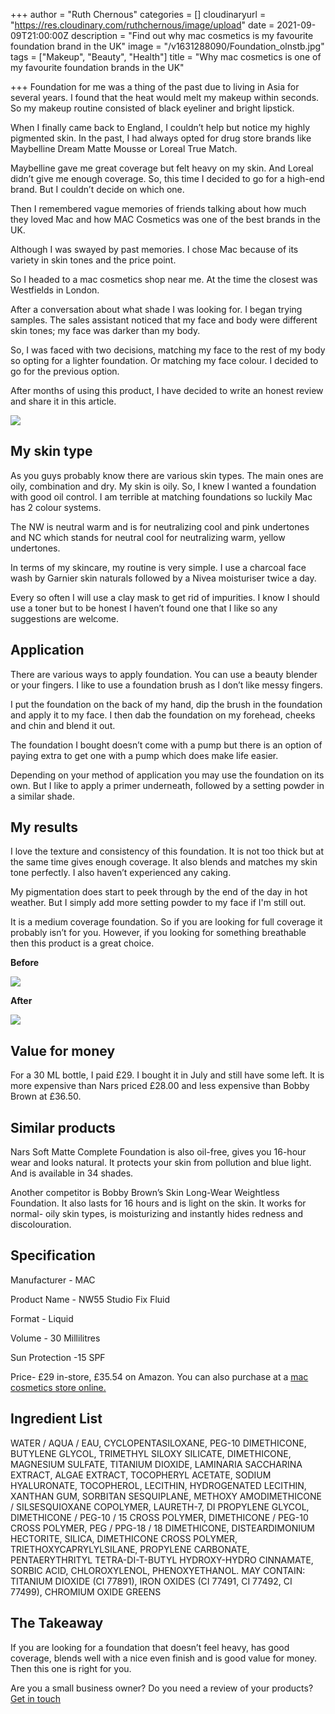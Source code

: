 +++
author = "Ruth Chernous"
categories = []
cloudinaryurl = "https://res.cloudinary.com/ruthchernous/image/upload"
date = 2021-09-09T21:00:00Z
description = "Find out why mac cosmetics is my favourite foundation brand in the UK"
image = "/v1631288090/Foundation_olnstb.jpg"
tags = ["Makeup", "Beauty", "Health"]
title = "Why mac cosmetics is one of my favourite foundation brands in the UK"

+++
Foundation for me was a thing of the past due to living in Asia for several years. I found that the heat would melt my makeup within seconds. So my makeup routine consisted of black eyeliner and bright lipstick.

When I finally came back to England, I couldn’t help but notice my highly pigmented skin. In the past, I had always opted for drug store brands like Maybelline Dream Matte Mousse or Loreal True Match.

Maybelline gave me great coverage but felt heavy on my skin. And Loreal didn’t give me enough coverage. So, this time I decided to go for a high-end brand. But I couldn’t decide on which one.

Then I remembered vague memories of friends talking about how much they loved Mac and how MAC Cosmetics was one of the best brands in the UK.

Although I was swayed by past memories. I chose Mac because of its variety in skin tones and the price point.

So I headed to a mac cosmetics shop near me. At the time the closest was Westfields in London.

After a conversation about what shade I was looking for. I began trying samples. The sales assistant noticed that my face and body were different skin tones; my face was darker than my body.

So, I was faced with two decisions, matching my face to the rest of my body so opting for a lighter foundation. Or matching my face colour. I decided to go for the previous option.

After months of using this product, I have decided to write an honest review and share it in this article.

![](https://res.cloudinary.com/ruthchernous/image/upload/v1631287899/Mac_cosmetics_NW55_p46a3n.jpg)

## **My skin type**

As you guys probably know there are various skin types. The main ones are oily, combination and dry. My skin is oily. So, I knew I wanted a foundation with good oil control. I am terrible at matching foundations so luckily Mac has 2 colour systems.

The NW is neutral warm and is for neutralizing cool and pink undertones and NC which stands for neutral cool for neutralizing warm, yellow undertones.

In terms of my skincare, my routine is very simple. I use a charcoal face wash by Garnier skin naturals followed by a Nivea moisturiser twice a day.

Every so often I will use a clay mask to get rid of impurities. I know I should use a toner but to be honest I haven’t found one that I like so any suggestions are welcome.

## **Application**

There are various ways to apply foundation. You can use a beauty blender or your fingers. I like to use a foundation brush as I don’t like messy fingers.

I put the foundation on the back of my hand, dip the brush in the foundation and apply it to my face. I then dab the foundation on my forehead, cheeks and chin and blend it out.

The foundation I bought doesn’t come with a pump but there is an option of paying extra to get one with a pump which does make life easier.

Depending on your method of application you may use the foundation on its own. But I like to apply a primer underneath, followed by a setting powder in a similar shade.

## **My results**

I love the texture and consistency of this foundation. It is not too thick but at the same time gives enough coverage. It also blends and matches my skin tone perfectly. I also haven’t experienced any caking.

My pigmentation does start to peek through by the end of the day in hot weather. But I simply add more setting powder to my face if I'm still out.

It is a medium coverage foundation. So if you are looking for full coverage it probably isn’t for you. However, if you looking for something breathable then this product is a great choice.

**Before**

![](https://res.cloudinary.com/ruthchernous/image/upload/v1631287747/Mac_cosmetics_UK_tlkh8m.jpg)

**After**

![](https://res.cloudinary.com/ruthchernous/image/upload/v1631287786/Mac_cosmetics_Foundation_xzgdkj.jpg)

## **Value for money**

For a 30 ML bottle, I paid £29. I bought it in July and still have some left. It is more expensive than Nars priced £28.00 and less expensive than Bobby Brown at £36.50.

## **Similar products**

Nars Soft Matte Complete Foundation is also oil-free, gives you 16-hour wear and looks natural. It protects your skin from pollution and blue light. And is available in 34 shades.

Another competitor is Bobby Brown’s Skin Long-Wear Weightless Foundation. It also lasts for 16 hours and is light on the skin. It works for normal- oily skin types, is moisturizing and instantly hides redness and discolouration.

## **Specification**

Manufacturer - MAC

Product Name - NW55 Studio Fix Fluid

Format - Liquid

Volume - 30 Millilitres

Sun Protection -15 SPF

Price- £29 in-store, £35.54 on Amazon. You can also purchase at a [mac cosmetics store online.](https://www.maccosmetics.co.uk/ "Mac cosmetics store online")

## **Ingredient List**

WATER / AQUA / EAU, CYCLOPENTASILOXANE, PEG-10 DIMETHICONE, BUTYLENE GLYCOL, TRIMETHYL SILOXY SILICATE, DIMETHICONE, MAGNESIUM SULFATE, TITANIUM DIOXIDE, LAMINARIA SACCHARINA EXTRACT, ALGAE EXTRACT, TOCOPHERYL ACETATE, SODIUM HYALURONATE, TOCOPHEROL, LECITHIN, HYDROGENATED LECITHIN, XANTHAN GUM, SORBITAN SESQUIPLANE, METHOXY AMODIMETHICONE / SILSESQUIOXANE COPOLYMER, LAURETH-7, DI PROPYLENE GLYCOL, DIMETHICONE / PEG-10 / 15 CROSS POLYMER, DIMETHICONE / PEG-10 CROSS POLYMER, PEG / PPG-18 / 18 DIMETHICONE, DISTEARDIMONIUM HECTORITE, SILICA, DIMETHICONE CROSS POLYMER, TRIETHOXYCAPRYLYLSILANE, PROPYLENE CARBONATE, PENTAERYTHRITYL TETRA-DI-T-BUTYL HYDROXY-HYDRO CINNAMATE, SORBIC ACID, CHLOROXYLENOL, PHENOXYETHANOL. MAY CONTAIN: TITANIUM DIOXIDE (CI 77891), IRON OXIDES (CI 77491, CI 77492, CI 77499), CHROMIUM OXIDE GREENS

## **The Takeaway**

If you are looking for a foundation that doesn’t feel heavy, has good coverage, blends well with a nice even finish and is good value for money. Then this one is right for you.

Are you a small business owner? Do you need a review of your products? [Get in touch](https://www.ruthchernous.com/contact/ "Contact me")